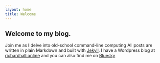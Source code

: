 ```yaml
---
layout: home
title: Welcome
---
```

## Welcome to my blog.
Join me as I delve into old-school command-line computing
All posts are written in plain Markdown and built with [Jekyll](https://jekyllrb.com).
I have a Wordpress blog at [richardhall.online](https://richardhall.online) and you can also find me on [Bluesky](https://bsky.app/profile/richardhall.bsky.social) 
